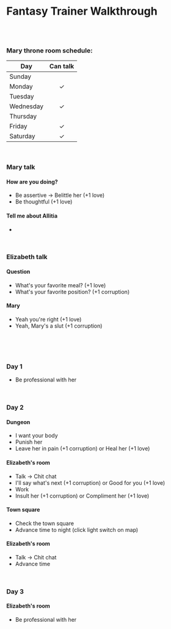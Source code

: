 # Fantasy Trainer Walkthrough

<br>
<br>

### Mary throne room schedule:
Day | Can talk
--- | :---:
Sunday |  
Monday | ✓
Tuesday |  
Wednesday | ✓
Thursday |  
Friday | ✓
Saturday | ✓

<br>

### Mary talk
#### How are you doing?
- Be assertive -> Belittle her (+1 love)
- Be thoughtful (+1 love)
#### Tell me about Allitia
- 

<br>

### Elizabeth talk
#### Question
- What's your favorite meal? (+1 love)
- What's your favorite position? (+1 corruption)
#### Mary
- Yeah you're right (+1 love)
- Yeah, Mary's a slut (+1 corruption)

<br>


<br>
<br>

### Day 1
- Be professional with her

<br>

### Day 2
#### Dungeon
- I want your body
- Punish her
- Leave her in pain (+1 corruption) or Heal her (+1 love)

#### Elizabeth's room
- Talk -> Chit chat
- I'll say what's next (+1 corruption) or Good for you (+1 love)
- Work
- Insult her (+1 corruption) or Compliment her (+1 love)

#### Town square
- Check the town square
- Advance time to night (click light switch on map)

#### Elizabeth's room
- Talk -> Chit chat
- Advance time

<br>

### Day 3
#### Elizabeth's room
- Be professional with her




